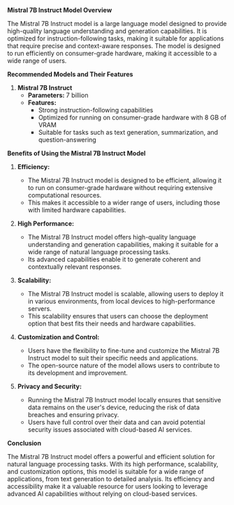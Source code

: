 **Mistral 7B Instruct Model Overview**

The Mistral 7B Instruct model is a large language model designed to provide high-quality language understanding and generation capabilities. It is optimized for instruction-following tasks, making it suitable for applications that require precise and context-aware responses. The model is designed to run efficiently on consumer-grade hardware, making it accessible to a wide range of users.

**Recommended Models and Their Features**

1. **Mistral 7B Instruct**
   - **Parameters:** 7 billion
   - **Features:**
     - Strong instruction-following capabilities
     - Optimized for running on consumer-grade hardware with 8 GB of VRAM
     - Suitable for tasks such as text generation, summarization, and question-answering

**Benefits of Using the Mistral 7B Instruct Model**

1. **Efficiency:**
   - The Mistral 7B Instruct model is designed to be efficient, allowing it to run on consumer-grade hardware without requiring extensive computational resources.
   - This makes it accessible to a wider range of users, including those with limited hardware capabilities.

2. **High Performance:**
   - The Mistral 7B Instruct model offers high-quality language understanding and generation capabilities, making it suitable for a wide range of natural language processing tasks.
   - Its advanced capabilities enable it to generate coherent and contextually relevant responses.

3. **Scalability:**
   - The Mistral 7B Instruct model is scalable, allowing users to deploy it in various environments, from local devices to high-performance servers.
   - This scalability ensures that users can choose the deployment option that best fits their needs and hardware capabilities.

4. **Customization and Control:**
   - Users have the flexibility to fine-tune and customize the Mistral 7B Instruct model to suit their specific needs and applications.
   - The open-source nature of the model allows users to contribute to its development and improvement.

5. **Privacy and Security:**
   - Running the Mistral 7B Instruct model locally ensures that sensitive data remains on the user's device, reducing the risk of data breaches and ensuring privacy.
   - Users have full control over their data and can avoid potential security issues associated with cloud-based AI services.

**Conclusion**

The Mistral 7B Instruct model offers a powerful and efficient solution for natural language processing tasks. With its high performance, scalability, and customization options, this model is suitable for a wide range of applications, from text generation to detailed analysis. Its efficiency and accessibility make it a valuable resource for users looking to leverage advanced AI capabilities without relying on cloud-based services.
